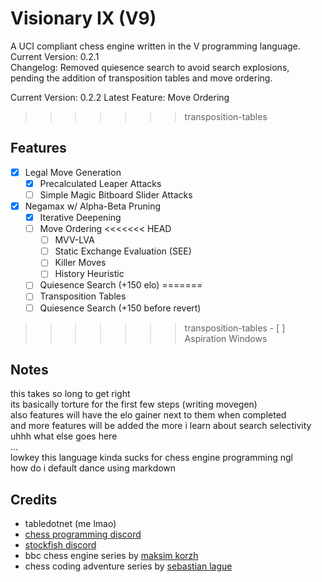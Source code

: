# Visionary IX (V9)

A UCI compliant chess engine written in the V programming language.\
Current Version: 0.2.1\
Changelog: Removed quiesence search to avoid search explosions, pending the addition of transposition tables and move ordering.

Current Version: 0.2.2
Latest Feature: Move Ordering
>>>>>>> transposition-tables

## Features
- [x] Legal Move Generation
    - [x] Precalculated Leaper Attacks
    - [ ] Simple Magic Bitboard Slider Attacks
- [x] Negamax w/ Alpha-Beta Pruning
    - [x] Iterative Deepening
    - [ ] Move Ordering
<<<<<<< HEAD
      - [ ] MVV-LVA
      - [ ] Static Exchange Evaluation (SEE)
      - [ ] Killer Moves
      - [ ] History Heuristic
    - [ ] Quiesence Search (+150 elo)
=======
    - [ ] Transposition Tables
    - [ ] Quiesence Search (+150 before revert)
>>>>>>> transposition-tables
    - [ ] Aspiration Windows


## Notes
this takes so long to get right\
its basically torture for the first few steps (writing movegen)\
also features will have the elo gainer next to them when completed\
and more features will be added the more i learn about search selectivity\
uhhh what else goes here\
...\
lowkey this language kinda sucks for chess engine programming ngl\
how do i default dance using markdown
## Credits
- tabledotnet (me lmao)
- [chess programming discord](https://discord.com/invite/F6W6mMsTGN)
- [stockfish discord](https://discord.gg/GWDRS3kU6R)
- bbc chess engine series by [maksim korzh](https://github.com/maksimkorzh)
- chess coding adventure series by [sebastian lague](https://github.com/seblague)
